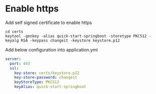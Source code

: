 # Enable https
Add self signed certificate to enable https

```shell
cd certs
keytool -genkey -alias quick-start-springboot -storetype PKCS12 -keyalg RSA -keypass changeit -keystore keystore.p12 
```

Add below configuration into application.yml
```yaml
server:
  port: 443
  ssl:
    key-store: certs/keystore.p12
    key-store-password: changeit
    keyStoreType: PKCS12
    keyAlias: quick-start-springboot
```